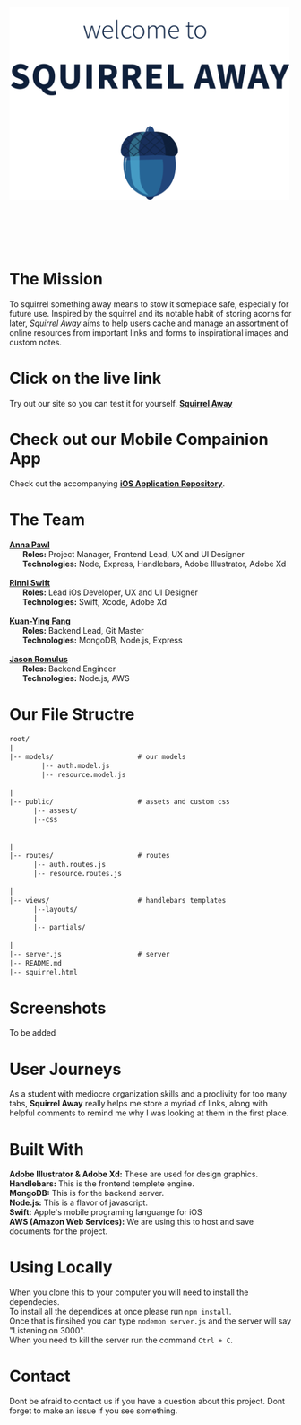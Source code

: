 </br>
<img src="https://github.com/AnniePawl/SPD1.3/blob/Anna-Frontend/public/assets/home-hero.png" alt="drawing" width="500"/>

</br></br></br></br>

# The Mission
To squirrel something away means to stow it someplace safe, especially for future use. Inspired by the squirrel and its notable habit of storing acorns for later, *Squirrel Away* aims to help users cache and manage an assortment of online resources from important links and forms to inspirational images and custom notes. 

# Click on the live link
Try out our site so you can test it for yourself.
**[Squirrel Away](https://squirrelaway.herokuapp.com/)**

# Check out our Mobile Compainion App
Check out the accompanying **[iOS Application Repository](https://github.com/RinniSwift/Squirrel)**.

# The Team
**[Anna Pawl](https://github.com/AnniePawl)** </br>
&nbsp;&nbsp;&nbsp;&nbsp;&nbsp;&nbsp;**Roles:** Project Manager, Frontend Lead, UX and UI Designer </br>
&nbsp;&nbsp;&nbsp;&nbsp;&nbsp;&nbsp;**Technologies:** Node, Express, Handlebars, Adobe Illustrator, Adobe Xd
</br> </br>
**[Rinni Swift](https://github.com/RinniSwift)** </br>
&nbsp;&nbsp;&nbsp;&nbsp;&nbsp;&nbsp;**Roles:** Lead iOs Developer, UX and UI Designer</br>
&nbsp;&nbsp;&nbsp;&nbsp;&nbsp;&nbsp;**Technologies:** Swift, Xcode, Adobe Xd
</br> </br>
**[Kuan-Ying Fang](https://github.com/kfa408)** </br>
&nbsp;&nbsp;&nbsp;&nbsp;&nbsp;&nbsp;**Roles:** Backend Lead, Git Master</br>
&nbsp;&nbsp;&nbsp;&nbsp;&nbsp;&nbsp;**Technologies:** MongoDB, Node.js, Express
</br> </br>
**[Jason Romulus](https://github.com/jasonromulus)** </br>
&nbsp;&nbsp;&nbsp;&nbsp;&nbsp;&nbsp;**Roles:** Backend Engineer</br>
&nbsp;&nbsp;&nbsp;&nbsp;&nbsp;&nbsp;**Technologies:** Node.js, AWS 

# Our File Structre
```
root/
|
|-- models/                     # our models
        |-- auth.model.js
        |-- resource.model.js

|
|-- public/                     # assets and custom css
      |-- assest/
      |--css
      
      
|
|-- routes/                     # routes
      |-- auth.routes.js
      |-- resource.routes.js

|
|-- views/                      # handlebars templates
      |--layouts/
      |
      |-- partials/
      
|
|-- server.js                   # server
|-- README.md
|-- squirrel.html
```

# Screenshots
To be added

# User Journeys
As a student with mediocre organization skills and a proclivity for too many tabs, **Squirrel Away** really helps me store a myriad of links, along with helpful comments to remind me why I was looking at them in the first place.
 
# Built With
**Adobe Illustrator & Adobe Xd:** These are used for design graphics.</br>
**Handlebars:** This is the frontend templete engine.</br>
**MongoDB:** This is for the backend server.</br>
**Node.js:** This is a flavor of javascript.</br>
**Swift:** Apple's mobile programing languange for iOS</br>
**AWS (Amazon Web Services):** We are using this to host and save documents for the project.</br>

# Using Locally
When you clone this to your computer you will need to install the dependecies.</br>
To install all the dependices at once please run `npm install`.</br>
Once that is finsihed you can type `nodemon server.js` and the server will say "Listening on 3000".</br>
When you need to kill the server run the command `Ctrl + C`.</br>

# Contact
Dont be afraid to contact us if you have a question about this project. Dont forget to make an issue if you see something.
